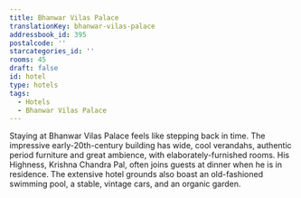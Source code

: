 ```yaml
---
title: Bhanwar Vilas Palace
translationKey: bhanwar-vilas-palace
addressbook_id: 395
postalcode: ''
starcategories_id: ''
rooms: 45
draft: false
id: hotel
type: hotels
tags:
  - Hotels
  - Bhanwar Vilas Palace
---
```

Staying at Bhanwar Vilas Palace feels like stepping back in time. The impressive early-20th-century building has wide, cool verandahs, authentic period furniture and great ambience, with elaborately-furnished rooms. His Highness, Krishna Chandra Pal, often joins guests at dinner when he is in residence. The extensive hotel grounds also boast an old-fashioned swimming pool, a stable, vintage cars, and an organic garden. 